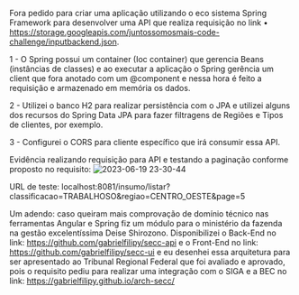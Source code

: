 Fora pedido para criar uma aplicação utilizando o eco sistema Spring Framework para desenvolver uma API que realiza requisição no link • https://storage.googleapis.com/juntossomosmais-code-challenge/inputbackend.json. 

1 - O Spring possui um container (Ioc container) que gerencia Beans (instâncias de classes) e ao executar a aplicação o Spring gerência um client que fora anotado com um @component e nessa hora é feito a requisição e armazenado em memória os dados.

2 - Utilizei o banco H2 para realizar persistência com o JPA e utilizei alguns dos recursos do Spring Data JPA para fazer filtragens de Regiões e Tipos de clientes, por exemplo.

3 - Configurei o CORS para cliente específico que irá consumir essa API.

Evidência realizando requisição para API e testando a paginação conforme proposto no requisito:
![2023-06-19 23-30-44](https://github.com/gabrielfilipy/defensoria-publica/assets/73559672/76f631cb-d65b-4679-b84e-c780a8a62afc)

URL de teste: localhost:8081/insumo/listar?classificacao=TRABALHOSO&regiao=CENTRO_OESTE&page=5

Um adendo: caso queiram mais comprovação de domínio técnico nas ferramentas Angular e Spring fiz um módulo para o ministério da fazenda na gestão excelentíssima Deise Shirozono. Disponibilizei o Back-End no link: https://github.com/gabrielfilipy/secc-api e o Front-End no link: https://github.com/gabrielfilipy/secc-ui e eu desenhei essa arquitetura para ser apresentado ao Tribunal Regional Federal que foi avaliado e aprovado, pois o requisito pediu para realizar uma integração com o SIGA e a BEC no link: https://gabrielfilipy.github.io/arch-secc/
